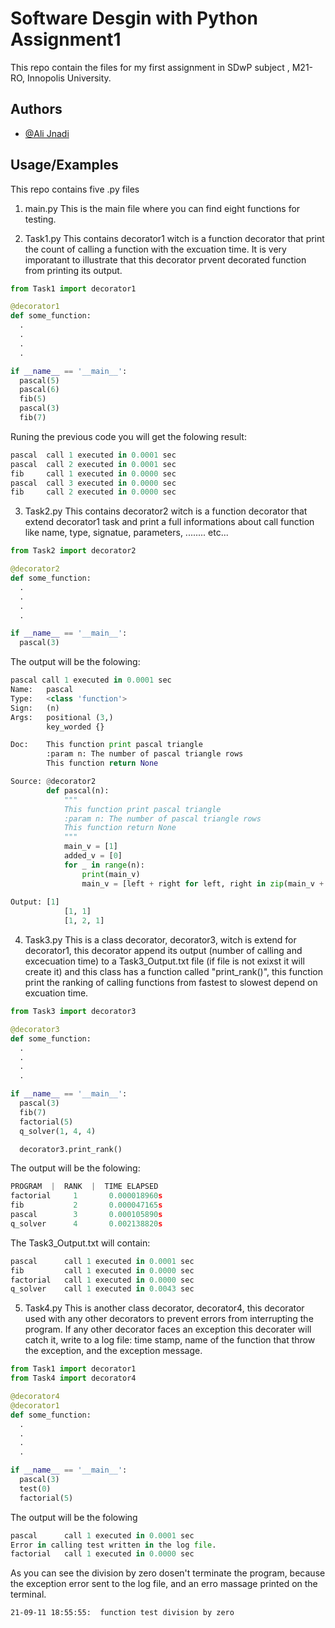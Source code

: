 # Software Desgin with Python Assignment1

This repo contain the files for my first assignment in SDwP subject , M21-RO, Innopolis University.


## Authors

- [@Ali Jnadi](https://github.com/AliJnadi)

  
## Usage/Examples
This repo contains five .py files

1. main.py
  This is the main file where you can find eight functions for testing.

2. Task1.py
  This contains decorator1 witch is a function decorator that print the count of calling a function with the excuation time. It is very imporatant to illustrate that this decorator prvent decorated function from printing its output.
```python
from Task1 import decorator1

@decorator1
def some_function:
  .
  .
  .
  .

if __name__ == '__main__':
  pascal(5)
  pascal(6)
  fib(5)
  pascal(3)
  fib(7)
```
        
Runing the previous code you will get the folowing result:
```python
pascal	call 1 executed in 0.0001 sec
pascal	call 2 executed in 0.0001 sec
fib  	call 1 executed in 0.0000 sec
pascal	call 3 executed in 0.0000 sec
fib  	call 2 executed in 0.0000 sec
```

3. Task2.py
  This contains decorator2 witch is a function decorator that extend decorator1 task and print a full informations about call function like name, type, signatue, parameters, ........ etc...
```python
from Task2 import decorator2

@decorator2
def some_function:
  .
  .
  .
  .

if __name__ == '__main__':
  pascal(3)
```
The output will be the folowing:
```python
pascal call 1 executed in 0.0001 sec
Name: 	pascal
Type: 	<class 'function'>
Sign: 	(n)
Args: 	positional (3,) 
        key_worded {}

Doc:	This function print pascal triangle
		:param n: The number of pascal triangle rows
		This function return None

Source:	@decorator2
		def pascal(n):
		    """
		    This function print pascal triangle
		    :param n: The number of pascal triangle rows
		    This function return None
		    """
		    main_v = [1]
		    added_v = [0]
		    for _ in range(n):
		        print(main_v)
		        main_v = [left + right for left, right in zip(main_v + added_v, added_v + main_v)]
		
Output:	[1]
		    [1, 1]
		    [1, 2, 1]
```
4. Task3.py
This is a class decorator, decorator3, witch is extend for decorator1, this decorator append its output (number of calling and excecuation time) to a Task3_Output.txt file (if file is not exixst it will create it) and this class has a function called "print_rank()", this function print the ranking of calling functions from fastest to slowest depend on excuation time.
```python
from Task3 import decorator3

@decorator3
def some_function:
  .
  .
  .
  .

if __name__ == '__main__':
  pascal(3)
  fib(7)
  factorial(5)
  q_solver(1, 4, 4)

  decorator3.print_rank()
```
The output will be the folowing:
```python
PROGRAM  |  RANK  |  TIME ELAPSED
factorial     1       0.000018960s
fib           2       0.000047165s
pascal        3       0.000105890s
q_solver      4       0.002138820s
```
The Task3_Output.txt will contain:
```python
pascal    	call 1 executed in 0.0001 sec
fib       	call 1 executed in 0.0000 sec
factorial 	call 1 executed in 0.0000 sec
q_solver  	call 1 executed in 0.0043 sec
```
5. Task4.py
  This is another class decorator, decorator4, this decorator used with any other decorators to prevent errors from interrupting the program. If any other decorator faces an exception this decorater will catch it, write to a log file: time stamp, name of the function that throw the exception, and the exception message.
```python
from Task1 import decorator1
from Task4 import decorator4

@decorator4
@decorator1
def some_function:
  .
  .
  .
  .

if __name__ == '__main__':
  pascal(3)
  test(0)
  factorial(5)
```
The output will be the folowing
```python
pascal    	call 1 executed in 0.0001 sec
Error in calling test written in the log file.
factorial 	call 1 executed in 0.0000 sec
```
As you can see the division by zero dosen't terminate the program, because the exception error sent to the log file, and an erro massage printed on the terminal.
    
    21-09-11 18:55:55:  function test division by zero 
